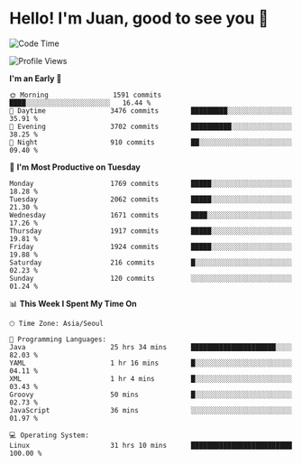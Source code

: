 # Hello! I'm Juan, good to see you 👋

<!--
**Y-k-Y/Y-k-Y** is a ✨ _special_ ✨ repository because its `README.md` (this file) appears on your GitHub profile.

Here are some ideas to get you started:

- 🔭 I’m currently working on ...
- 🌱 I’m currently learning ...
- 👯 I’m looking to collaborate on ...
- 🤔 I’m looking for help with ...
- 💬 Ask me about ...
- 📫 How to reach me: ...
- 😄 Pronouns: ...
- ⚡ Fun fact: ...
-->
<!--
![Profile views](https://gpvc.arturio.dev/Y-k-Y)

[![Omid Nikrah StackOverflow](https://github-readme-stackoverflow.vercel.app/?userID=9517076)](https://stackoverflow.com/users/9517076/i-have-10-fingers)
-->

<!--START_SECTION:waka-->
![Code Time](http://img.shields.io/badge/Code%20Time-1%2C506%20hrs%2022%20mins-blue)

![Profile Views](http://img.shields.io/badge/Profile%20Views-0-blue)

**I'm an Early 🐤** 

```text
🌞 Morning                1591 commits        ████░░░░░░░░░░░░░░░░░░░░░   16.44 % 
🌆 Daytime                3476 commits        █████████░░░░░░░░░░░░░░░░   35.91 % 
🌃 Evening                3702 commits        ██████████░░░░░░░░░░░░░░░   38.25 % 
🌙 Night                  910 commits         ██░░░░░░░░░░░░░░░░░░░░░░░   09.40 % 
```
📅 **I'm Most Productive on Tuesday** 

```text
Monday                   1769 commits        █████░░░░░░░░░░░░░░░░░░░░   18.28 % 
Tuesday                  2062 commits        █████░░░░░░░░░░░░░░░░░░░░   21.30 % 
Wednesday                1671 commits        ████░░░░░░░░░░░░░░░░░░░░░   17.26 % 
Thursday                 1917 commits        █████░░░░░░░░░░░░░░░░░░░░   19.81 % 
Friday                   1924 commits        █████░░░░░░░░░░░░░░░░░░░░   19.88 % 
Saturday                 216 commits         █░░░░░░░░░░░░░░░░░░░░░░░░   02.23 % 
Sunday                   120 commits         ░░░░░░░░░░░░░░░░░░░░░░░░░   01.24 % 
```


📊 **This Week I Spent My Time On** 

```text
🕑︎ Time Zone: Asia/Seoul

💬 Programming Languages: 
Java                     25 hrs 34 mins      █████████████████████░░░░   82.03 % 
YAML                     1 hr 16 mins        █░░░░░░░░░░░░░░░░░░░░░░░░   04.11 % 
XML                      1 hr 4 mins         █░░░░░░░░░░░░░░░░░░░░░░░░   03.43 % 
Groovy                   50 mins             █░░░░░░░░░░░░░░░░░░░░░░░░   02.73 % 
JavaScript               36 mins             ░░░░░░░░░░░░░░░░░░░░░░░░░   01.97 % 

💻 Operating System: 
Linux                    31 hrs 10 mins      █████████████████████████   100.00 % 
```


<!--END_SECTION:waka-->
